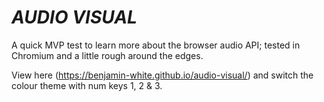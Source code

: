 # **_AUDIO VISUAL_**

A quick MVP test to learn more about the browser audio API; tested in Chromium and a little rough around the edges.

View here (https://benjamin-white.github.io/audio-visual/) and switch the colour theme with num keys 1, 2 &amp; 3.
